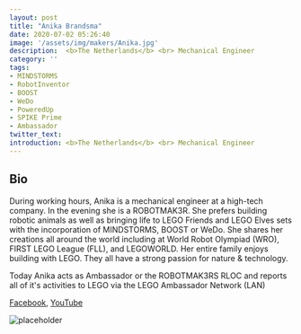 ```yaml
---
layout: post
title: "Anika Brandsma"
date: 2020-07-02 05:26:40
image: '/assets/img/makers/Anika.jpg'
description:  <b>The Netherlands</b> <br> Mechanical Engineer
category: ''
tags:
- MINDSTORMS
- RobotInventor
- BOOST
- WeDo
- PoweredUp
- SPIKE Prime
- Ambassador
twitter_text:
introduction: <b>The Netherlands</b> <br> Mechanical Engineer
---
```




## Bio


During working hours, Anika is a mechanical engineer at a high-tech company. In the evening she is a ROBOTMAK3R. She prefers building robotic animals as well as bringing life to LEGO Friends and LEGO Elves sets with the incorporation of MINDSTORMS, BOOST or WeDo. She shares her creations all around the world including at World Robot Olympiad (WRO), FIRST LEGO League (FLL), and LEGOWORLD. Her entire family enjoys building with LEGO. They all have a strong passion for nature & technology.

Today Anika acts as Ambassador or the ROBOTMAK3RS RLOC and reports all of it's activities to LEGO via the LEGO Ambassador Network (LAN)

[Facebook](https://www.facebook.com/Vuurzoon/), [YouTube](https://www.youtube.com/Vuurzoon)

![placeholder](https://4.bp.blogspot.com/-E0Ebq4QrNKw/W2XU5wJDAhI/AAAAAAAD068/XCleL__snJgueh9UFWvqSI2Im9OKZQlvACLcBGAs/s1600/robotmak3rs%2Binvite%2Bcard.png "ambassador@robotmak3rs.com")